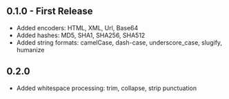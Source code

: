## 0.1.0 - First Release
* Added encoders: HTML, XML, Url, Base64
* Added hashes: MD5, SHA1, SHA256, SHA512
* Added string formats: camelCase, dash-case, underscore_case, slugify, humanize

## 0.2.0
* Added whitespace processing: trim, collapse, strip punctuation
